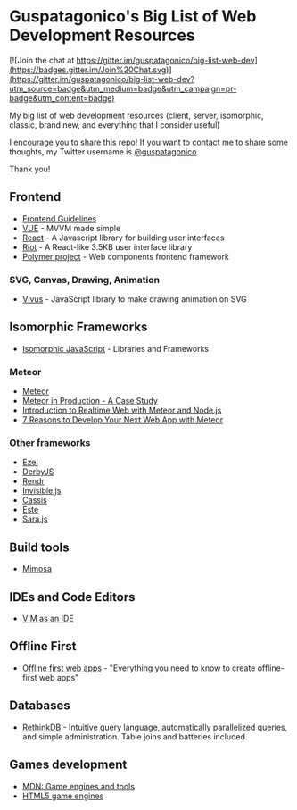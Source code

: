 # Guspatagonico's Big List of Web Development Resources

[![Join the chat at https://gitter.im/guspatagonico/big-list-web-dev](https://badges.gitter.im/Join%20Chat.svg)](https://gitter.im/guspatagonico/big-list-web-dev?utm_source=badge&utm_medium=badge&utm_campaign=pr-badge&utm_content=badge)

My big list of web development resources (client, server, isomorphic, classic, brand new, and everything that I consider useful)

I encourage you to share this repo!
If you want to contact me to share some thoughts, my Twitter username is [@guspatagonico](http://twitter.com/guspatagonico).

Thank you!

## Frontend
- [Frontend Guidelines](https://github.com/bendc/frontend-guidelines)
- [VUE](http://vuejs.org)  - MVVM made simple
- [React](http://facebook.github.io/react/) - A Javascript library for building user interfaces
- [Riot](https://muut.com/riotjs/) - A React-like 3.5KB user interface library
- [Polymer project](https://www.polymer-project.org) - Web components frontend framework

### SVG, Canvas, Drawing, Animation
- [Vivus](https://github.com/maxwellito/vivus) - JavaScript library to make drawing animation on SVG

## Isomorphic Frameworks
- [Isomorphic JavaScript](http://isomorphic.net/) - Libraries and Frameworks

### Meteor

- [Meteor](https://www.meteor.com)
- [Meteor in Production - A Case Study](https://meteorhacks.com/meteor-in-production-a-case-study.html)
- [Introduction to Realtime Web with Meteor and Node.js](https://www.andrewmunsell.com/blog/introduction-to-realtime-web-meteor-and-nodejs)
- [7 Reasons to Develop Your Next Web App with Meteor](http://www.sitepoint.com/7-reasons-develop-next-web-app-meteor/)

### Other frameworks

- [Ezel](http://ezeljs.com/)
- [DerbyJS](http://derbyjs.com/)
- [Rendr](https://github.com/rendrjs/rendr)
- [Invisible.js](http://invisiblejs.github.io/)
- [Cassis](http://tantek.pbworks.com/w/page/19402872/CassisProject)
- [Este](https://github.com/steida/este)
- [Sara.js](http://sarajs.github.io/)


## Build tools
- [Mimosa](http://mimosa.io/)

## IDEs and Code Editors
- [VIM as an IDE](https://github.com/jez/vim-as-an-ide)

## Offline First
- [Offline first web apps](https://github.com/pazguille/offline-first) - "Everything you need to know to create offline-first web apps"

## Databases
- [RethinkDB](http://rethinkdb.com) - Intuitive query language, automatically parallelized queries, and simple administration. Table joins and batteries included.

## Games development
- [MDN: Game engines and tools](https://developer.mozilla.org/en-US/docs/Games/Tools/Engines_and_tools)
- [HTML5 game engines](https://html5gameengine.com/)

